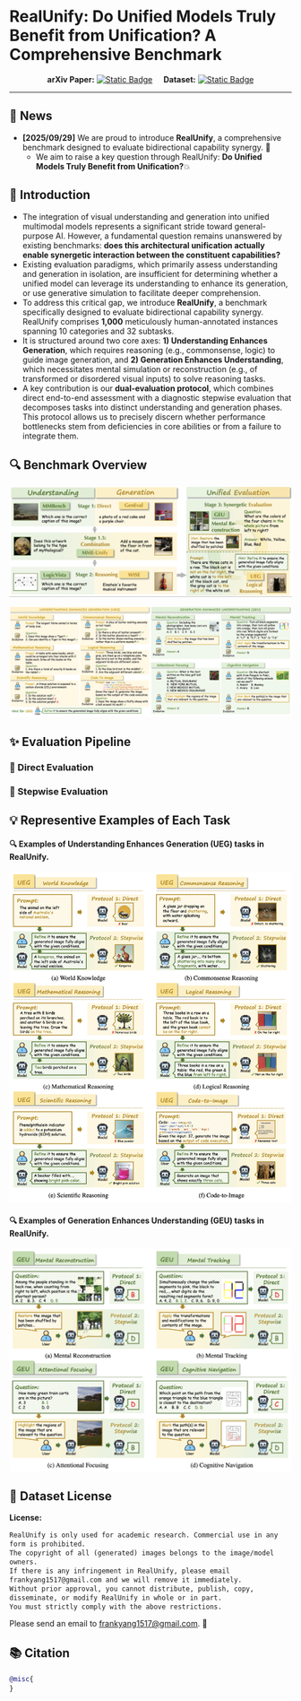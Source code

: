 <div align="center">

</div>

# RealUnify: Do Unified Models Truly Benefit from Unification? A Comprehensive Benchmark

<div align="center">

**arXiv Paper:** [![Static Badge](https://img.shields.io/badge/RealUnify-Paper-green)]() &nbsp;&nbsp;&nbsp; **Dataset:** [![Static Badge](https://img.shields.io/badge/RealUnify-Dataset-blue)]()

</div>

---

## 📢 News
- **[2025/09/29]** We are proud to introduce **RealUnify**, a comprehensive benchmark designed to evaluate bidirectional capability synergy. 🎉 
  - We aim to raise a key question through RealUnify: <strong>Do Unified Models Truly Benefit from Unification?</strong>💥

## 📌 Introduction

- The integration of visual understanding and generation into unified multimodal models represents a significant stride toward general-purpose AI. However, a fundamental question remains unanswered by existing benchmarks: <strong>does this architectural unification actually enable synergetic interaction between the constituent capabilities? </strong>
- Existing evaluation paradigms, which primarily assess understanding and generation in isolation, are insufficient for determining whether a unified model can leverage its understanding to enhance its generation, or use generative simulation to facilitate deeper comprehension. 
- To address this critical gap, we introduce <strong>RealUnify</strong>, a benchmark specifically designed to evaluate bidirectional capability synergy. 
RealUnify comprises <strong>1,000</strong> meticulously human-annotated instances spanning 10 categories and 32 subtasks. 
- It is structured around two core axes: <strong>1) Understanding Enhances Generation</strong>, which requires reasoning (e.g., commonsense, logic) to guide image generation, and <strong>2) Generation Enhances Understanding</strong>, which necessitates mental simulation or reconstruction (e.g., of transformed or disordered visual inputs) to solve reasoning tasks.
- A key contribution is our <strong>dual-evaluation protocol</strong>, which combines direct end-to-end assessment with a diagnostic stepwise evaluation that decomposes tasks into distinct understanding and generation phases. This protocol allows us to precisely discern whether performance bottlenecks stem from deficiencies in core abilities or from a failure to integrate them. 

## 🔍 Benchmark Overview
![teaser](src/images/RealUnify_Teaser.png)

![teaser](src/images/main_fig.png)


## ✨ Evaluation Pipeline


### 📍 Direct Evaluation


### 📍 Stepwise Evaluation


## 💡 Representive Examples of Each Task
#### 🔍 Examples of Understanding Enhances Generation (UEG) tasks in RealUnify.
![visualization](src/images/UEG_case_1.png)
#### 🔍 Examples of Generation Enhances Understanding (GEU) tasks in RealUnify.
![visualization](src/images/GEU_case_1.png)


## 🔖 Dataset License
**License:**
```
RealUnify is only used for academic research. Commercial use in any form is prohibited.
The copyright of all (generated) images belongs to the image/model owners.
If there is any infringement in RealUnify, please email frankyang1517@gmail.com and we will remove it immediately.
Without prior approval, you cannot distribute, publish, copy, disseminate, or modify RealUnify in whole or in part. 
You must strictly comply with the above restrictions.
```
Please send an email to <u>frankyang1517@gmail.com</u>. 🌟

## 📚 Citation
```bibtex
@misc{
}
```
